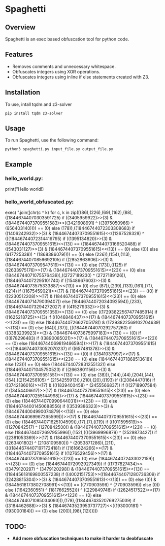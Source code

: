 # Spaghetti

## Overview
Spaghetti is an exec based obfuscation tool for python code.

## Features
- Removes comments and unnecessary whitespace.
- Obfuscates integers using XOR operations.
- Obfuscates integers using inline if else statements created with Z3.

## Installation
To use, intall tqdm and z3-solver

`pip install tqdm z3-solver`

## Usage
To run Spaghetti, use the following command:

`python3 spaghetti.py input_file.py output_file.py`

## Example

### hello_world.py:

print("Hello world!)

### hello_world_obfuscated.py:

exec(''.join([chr(c ^ k) for c, k in zip([(86),(226),(69),(162),(88),((18446744070303591725) if ((3405959922)>>(3) & (18446744073709551583)<<((3421608991) ^ ((3975050966) ^ (656403140)))) == (0) else (178)),((18446744072303308683) if ((1406242932)>>(3) & (18446744073709551615)<<((1267528328) ^ (((18446744072314416795) if ((1395134820)>>(3) & (18446744073709551615)<<(13)) == ((18446744073166520488) if ((543031127)>>(3) & (18446744073709551615)<<(13)) == (0) else (0)) else (617725338)) ^ (1868386079)))) == (0) else (226)),(154),(113),((18446744070856692105) if ((2852863606)>>(3) & (18446744073709547519)<<(13)) == (0) else (173)),((125) if ((2633975176)>>(17) & (18446744073709551615)<<(23)) == (0) else (18446744071075576439)),((2727189230) ^ (2727189126)),((18446744072295101740) if ((1548667603)>>(3) & (18446744073575333887)<<(13)) == (0) else (87)),(239),(133),(161),(71),((214) if ((1675459021)>>(17) & (18446744073709551615)<<(23)) == ((0) if ((2230512208)>>(17) & (18446744073709551615)<<(23)) == (0) else (18446744071479039407)) else (18446744072034092594)),(233),((18446744073294272027) if ((415279332)>>(3) & (18446744073709551359)<<(13)) == (0) else ((17293822567477485914) if ((1625218725)>>((3) if ((1046846437)>>(17) & (18446744073709551615)<<(23)) == (0) else (18446744072662705178)) & (17293822569102704639)<<(13)) == (0) else (64))),(37)], [((18446744070292757260) if ((3383239923)>>(3) & (18446744073675997183)<<(13)) == ((0) if (((878296483) if ((3890085021)>>(17) & (18446744073709551615)<<(23)) == (0) else (18446744069819466594))>>(17) & (18446744073709551615)<<((18446744073052070237) if ((657481378)>>(3) & (18446744073709551615)<<(13)) == ((0) if ((1841037997)>>(17) & (18446744073709551615)<<(23)) == (0) else (18446744071868513618)) else (23))) == (0) else (18446744072831255132)) else ((18446744071045750523) if ((2663801156)>>(3) & (18446744073709551551)<<(13)) == (0) else (38))),(144),(44),(204),(44),(154),((2154256105) ^ (2154255913)),(210),(20),((193) if (((2084447016) if ((3742186016)>>(17) & (((1839400458) ^ (2455566837)) if (((2718907584) if ((3454406617)>>(17) & (18446744073709551615)<<(23)) == (0) else (18446744070255144998))>>(17) & (18446744073709551615)<<(23)) == (0) else (18446744070990644031))<<(23)) == (0) else ((18446744001450688556) if ((3539386323)>>(3) & (18446744004990074879)<<(13)) == (0) else (18446744069967365599)))>>(17) & (18446744073709551615)<<(23)) == (0) else (18446744071625104599)),(17),(7),((119) if ((1011595619)>>((1270842517) ^ (1270842500)) & (18446744073709551615)<<(23)) == (0) else (18446744072697955996)),(152),((((3969996879) ^ (2529873427)) if ((2381053369)>>(17) & (18446744073709551615)<<(23)) == (0) else ((263401802) ^ (2108109580))) ^ (2053871286)),(211),((((18446744071971724181) if ((1616624266)>>(17) & ((18446744073709551615) if ((1276529456)>>(17) & (18446744073709551615)<<(23)) == (0) else (18446744072433022159))<<(23)) == (0) else (18446744072092927349)) if ((1737827434)>>((3479120297) ^ (3479120298)) & (18446744073709551615)<<(13)) == ((18445618169800557238) if ((4002151753)>>((18446744071280736309) if ((2428815304)>>(3) & (18446744073709551613)<<(13)) == (0) else (3)) & (18445618173802708991)<<(13)) == ((770903596) ^ (770903596)) else (0)) else ((1642360551) ^ (1817662552))) ^ ((229849748) if ((2624517522)>>(17) & (18446744073709551615)<<(23)) == (0) else (18446744071085034093))),(178),((18446743520769275039) if ((3184462688)>>(3) & (18446743523953737727)<<((193000181) ^ (193000184))) == (0) else (200)),(98),(12)])]))

## TODO:

- **Add more obfuscation techniques to make it harder to deobfuscate**
